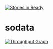[![Stories in Ready](https://badge.waffle.io/adamki/sodata.png?label=ready&title=Ready)](https://waffle.io/adamki/sodata)
# sodata

[![Throughput Graph](https://graphs.waffle.io/adamki/sodata/throughput.svg)](https://waffle.io/adamki/sodata/metrics)
